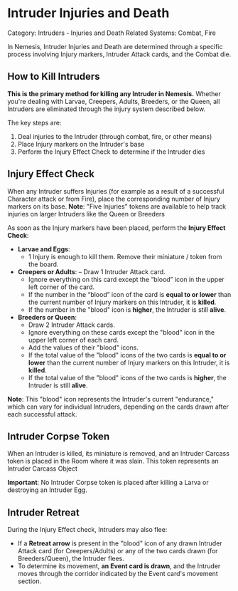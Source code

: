 # Intruder Injuries and Death

Category: Intruders - Injuries and Death
Related Systems: Combat, Fire

In Nemesis, Intruder Injuries and Death are determined through a specific process involving Injury markers, Intruder Attack cards, and the Combat die.

## How to Kill Intruders

**This is the primary method for killing any Intruder in Nemesis.** Whether you're dealing with Larvae, Creepers, Adults, Breeders, or the Queen, all Intruders are eliminated through the injury system described below.

The key steps are:

1. Deal injuries to the Intruder (through combat, fire, or other means)
2. Place Injury markers on the Intruder's base
3. Perform the Injury Effect Check to determine if the Intruder dies

## Injury Effect Check

When any Intruder suffers Injuries (for example as a result of a successful Character attack or from Fire), place the corresponding number of Injury markers on its base.
**Note**: "Five Injuries" tokens are available to help track injuries on larger Intruders like the Queen or Breeders

As soon as the Injury markers have been placed, perform the **Injury Effect Check**:

- **Larvae and Eggs**:
  - 1 Injury is enough to kill them. Remove their miniature / token from the board.
- **Creepers or Adults**:
  – Draw 1 Intruder Attack card.
  - Ignore everything on this card except the “blood” icon in the upper left corner of the card.
  - If the number in the “blood” icon of the card is **equal to or lower** than the current number of Injury markers on this Intruder, it is **killed**.
  - If the number in the "blood" icon is **higher**, the Intruder is still **alive**.
- **Breeders or Queen**:
  - Draw 2 Intruder Attack cards.
  - Ignore everything on these cards except the "blood" icon in the upper left corner of each card.
  - Add the values of their "blood" icons.
  - If the total value of the "blood" icons of the two cards is **equal to or lower** than the current number of Injury markers on this Intruder, it is **killed**.
  - If the total value of the "blood" icons of the two cards is **higher**, the Intruder is still **alive**.

**Note**: This "blood" icon represents the Intruder's current "endurance," which can vary for individual Intruders, depending on the cards drawn after each successful attack.

## Intruder Corpse Token

When an Intruder is killed, its miniature is removed, and an Intruder Carcass token is placed in the Room where it was slain. This token represents an Intruder Carcass Object

**Important**: No Intruder Corpse token is placed after killing a Larva or destroying an Intruder Egg.

## Intruder Retreat

During the Injury Effect check, Intruders may also flee:

- If a **Retreat arrow** is present in the "blood" icon of any drawn Intruder Attack card (for Creepers/Adults) or any of the two cards drawn (for Breeders/Queen), the Intruder flees.
- To determine its movement, **an Event card is drawn**, and the Intruder moves through the corridor indicated by the Event card's movement section.
